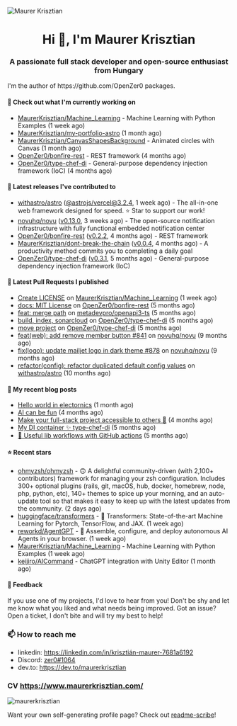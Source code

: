![Maurer Krisztian](https://user-images.githubusercontent.com/48491140/201497104-1836aea0-27cc-42fa-909c-26219dda6d61.png)

<h1 align="center">Hi 👋, I'm Maurer Krisztian</h1>
<h3 align="center">A passionate full stack developer and open-source enthusiast from Hungary</h3>
I'm the author of https://github.com/OpenZer0 packages.

#### 👷 Check out what I'm currently working on

- [MaurerKrisztian/Machine_Learning](https://github.com/MaurerKrisztian/Machine_Learning) - Machine Learning with Python Examples  (1 week ago)
- [MaurerKrisztian/my-portfolio-astro](https://github.com/MaurerKrisztian/my-portfolio-astro) (1 month ago)
- [MaurerKrisztian/CanvasShapesBackground](https://github.com/MaurerKrisztian/CanvasShapesBackground) - Animated circles with Canvas (1 month ago)
- [OpenZer0/bonfire-rest](https://github.com/OpenZer0/bonfire-rest) - REST framework (4 months ago)
- [OpenZer0/type-chef-di](https://github.com/OpenZer0/type-chef-di) -  General-purpose dependency injection framework (IoC) (4 months ago)

#### 🔭 Latest releases I've contributed to

- [withastro/astro](https://github.com/withastro/astro) ([@astrojs/vercel@3.2.4](https://github.com/withastro/astro/releases/tag/%40astrojs/vercel%403.2.4), 1 week ago) - The all-in-one web framework designed for speed. ⭐️ Star to support our work!
- [novuhq/novu](https://github.com/novuhq/novu) ([v0.13.0](https://github.com/novuhq/novu/releases/tag/v0.13.0), 3 weeks ago) - The open-source notification infrastructure with fully functional embedded notification center
- [OpenZer0/bonfire-rest](https://github.com/OpenZer0/bonfire-rest) ([v0.2.2](https://github.com/OpenZer0/bonfire-rest/releases/tag/v0.2.2), 4 months ago) - REST framework
- [MaurerKrisztian/dont-break-the-chain](https://github.com/MaurerKrisztian/dont-break-the-chain) ([v0.0.4](https://github.com/MaurerKrisztian/dont-break-the-chain/releases/tag/v0.0.4), 4 months ago) - A productivity method commits you to completing a daily goal 
- [OpenZer0/type-chef-di](https://github.com/OpenZer0/type-chef-di) ([v0.3.1](https://github.com/OpenZer0/type-chef-di/releases/tag/v0.3.1), 5 months ago) -  General-purpose dependency injection framework (IoC)

#### 🔨 Latest Pull Requests I published

- [Create LICENSE](https://github.com/MaurerKrisztian/Machine_Learning/pull/1) on [MaurerKrisztian/Machine_Learning](https://github.com/MaurerKrisztian/Machine_Learning) (1 week ago)
- [docs: MIT License](https://github.com/OpenZer0/bonfire-rest/pull/3) on [OpenZer0/bonfire-rest](https://github.com/OpenZer0/bonfire-rest) (5 months ago)
- [feat: merge path](https://github.com/metadevpro/openapi3-ts/pull/91) on [metadevpro/openapi3-ts](https://github.com/metadevpro/openapi3-ts) (5 months ago)
- [build, index, sonarcloud](https://github.com/OpenZer0/type-chef-di/pull/2) on [OpenZer0/type-chef-di](https://github.com/OpenZer0/type-chef-di) (5 months ago)
- [move project](https://github.com/OpenZer0/type-chef-di/pull/1) on [OpenZer0/type-chef-di](https://github.com/OpenZer0/type-chef-di) (5 months ago)
- [feat(web): add remove member button #841](https://github.com/novuhq/novu/pull/888) on [novuhq/novu](https://github.com/novuhq/novu) (9 months ago)
- [fix(logo): update mailjet logo in dark theme #878](https://github.com/novuhq/novu/pull/887) on [novuhq/novu](https://github.com/novuhq/novu) (9 months ago)
- [refactor(config): refactor duplicated default config values](https://github.com/withastro/astro/pull/3504) on [withastro/astro](https://github.com/withastro/astro) (10 months ago)

#### 📜 My recent blog posts

- [Hello world in electornics](https://dev.to/maurerkrisztian/hello-world-in-electornics-3kp7) (1 month ago)
- [AI can be fun](https://dev.to/maurerkrisztian/ai-can-be-fun-4f89) (4 months ago)
- [Make your full-stack project accessible to others 🚀](https://dev.to/maurerkrisztian/make-your-full-stack-project-accessible-to-other-483p) (4 months ago)
- [My DI container ✨ type-chef-di](https://dev.to/maurerkrisztian/my-di-container-type-chef-di-23ol) (5 months ago)
- [🔨 Useful lib workflows with GitHub actions](https://dev.to/maurerkrisztian/useful-lib-workflows-with-github-actions-3k01) (5 months ago)

#### ⭐ Recent stars

- [ohmyzsh/ohmyzsh](https://github.com/ohmyzsh/ohmyzsh) - 🙃   A delightful community-driven (with 2,100&#43; contributors) framework for managing your zsh configuration. Includes 300&#43; optional plugins (rails, git, macOS, hub, docker, homebrew, node, php, python, etc), 140&#43; themes to spice up your morning, and an auto-update tool so that makes it easy to keep up with the latest updates from the community. (2 days ago)
- [huggingface/transformers](https://github.com/huggingface/transformers) - 🤗 Transformers: State-of-the-art Machine Learning for Pytorch, TensorFlow, and JAX. (1 week ago)
- [reworkd/AgentGPT](https://github.com/reworkd/AgentGPT) - 🤖 Assemble, configure, and deploy autonomous AI Agents in your browser. (1 week ago)
- [MaurerKrisztian/Machine_Learning](https://github.com/MaurerKrisztian/Machine_Learning) - Machine Learning with Python Examples  (1 week ago)
- [keijiro/AICommand](https://github.com/keijiro/AICommand) - ChatGPT integration with Unity Editor (1 month ago)

#### 💬 Feedback

If you use one of my projects, I'd love to hear from you! Don't be shy and let me know what you liked
and what needs being improved. Got an issue? Open a ticket, I don't bite and will try my best to help!

### 📫 How to reach me
- linkedin: https://linkedin.com/in/krisztián-maurer-7681a6192
- Discord: <a href="https://discord.com/users/zer0#1064"> zer0#1064</a>
- dev.to: https://dev.to/maurerkrisztian

### CV https://www.maurerkrisztian.com/

<p><img align="center" src="https://github-readme-streak-stats.herokuapp.com/?user=maurerkrisztian&" alt="maurerkrisztian" /></p>

Want your own self-generating profile page? Check out [readme-scribe](https://github.com/muesli/readme-scribe)!
